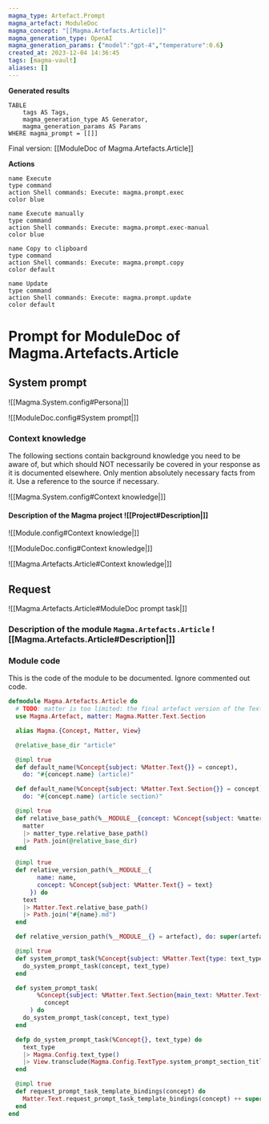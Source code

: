 ```yaml
---
magma_type: Artefact.Prompt
magma_artefact: ModuleDoc
magma_concept: "[[Magma.Artefacts.Article]]"
magma_generation_type: OpenAI
magma_generation_params: {"model":"gpt-4","temperature":0.6}
created_at: 2023-12-04 14:36:45
tags: [magma-vault]
aliases: []
---
```


**Generated results**

```dataview
TABLE
	tags AS Tags,
	magma_generation_type AS Generator,
	magma_generation_params AS Params
WHERE magma_prompt = [[]]
```

Final version: [[ModuleDoc of Magma.Artefacts.Article]]

**Actions**

```button
name Execute
type command
action Shell commands: Execute: magma.prompt.exec
color blue
```
```button
name Execute manually
type command
action Shell commands: Execute: magma.prompt.exec-manual
color blue
```
```button
name Copy to clipboard
type command
action Shell commands: Execute: magma.prompt.copy
color default
```
```button
name Update
type command
action Shell commands: Execute: magma.prompt.update
color default
```

# Prompt for ModuleDoc of Magma.Artefacts.Article

## System prompt

![[Magma.System.config#Persona|]]

![[ModuleDoc.config#System prompt|]]

### Context knowledge

The following sections contain background knowledge you need to be aware of, but which should NOT necessarily be covered in your response as it is documented elsewhere. Only mention absolutely necessary facts from it. Use a reference to the source if necessary.

![[Magma.System.config#Context knowledge|]]

#### Description of the Magma project ![[Project#Description|]]

![[Module.config#Context knowledge|]]

![[ModuleDoc.config#Context knowledge|]]

![[Magma.Artefacts.Article#Context knowledge|]]


## Request

![[Magma.Artefacts.Article#ModuleDoc prompt task|]]

### Description of the module `Magma.Artefacts.Article` ![[Magma.Artefacts.Article#Description|]]

### Module code

This is the code of the module to be documented. Ignore commented out code.

```elixir
defmodule Magma.Artefacts.Article do
  # TODO: matter is too limited: the final artefact version of the Text matter (generated from the preview), also has this as an artefact
  use Magma.Artefact, matter: Magma.Matter.Text.Section

  alias Magma.{Concept, Matter, View}

  @relative_base_dir "article"

  @impl true
  def default_name(%Concept{subject: %Matter.Text{}} = concept),
    do: "#{concept.name} (article)"

  def default_name(%Concept{subject: %Matter.Text.Section{}} = concept),
    do: "#{concept.name} (article section)"

  @impl true
  def relative_base_path(%__MODULE__{concept: %Concept{subject: %matter_type{} = matter}}) do
    matter
    |> matter_type.relative_base_path()
    |> Path.join(@relative_base_dir)
  end

  @impl true
  def relative_version_path(%__MODULE__{
        name: name,
        concept: %Concept{subject: %Matter.Text{} = text}
      }) do
    text
    |> Matter.Text.relative_base_path()
    |> Path.join("#{name}.md")
  end

  def relative_version_path(%__MODULE__{} = artefact), do: super(artefact)

  @impl true
  def system_prompt_task(%Concept{subject: %Matter.Text{type: text_type}} = concept) do
    do_system_prompt_task(concept, text_type)
  end

  def system_prompt_task(
        %Concept{subject: %Matter.Text.Section{main_text: %Matter.Text{type: text_type}}} =
          concept
      ) do
    do_system_prompt_task(concept, text_type)
  end

  defp do_system_prompt_task(%Concept{}, text_type) do
    text_type
    |> Magma.Config.text_type()
    |> View.transclude(Magma.Config.TextType.system_prompt_section_title())
  end

  @impl true
  def request_prompt_task_template_bindings(concept) do
    Matter.Text.request_prompt_task_template_bindings(concept) ++ super(concept)
  end
end

```
